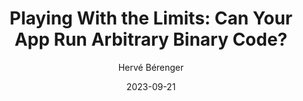 ---
slug: "/talks/swift-connection/september-2023/herve-berenger-playing-with-the-limits-can-your-app-run-arbitrary-binary-code"
date: 2023-09-21
title: "Playing With the Limits: Can Your App Run Arbitrary Binary Code?"
author: "Hervé Bérenger"
video: fvuUIwnAwJA
thumbnail: https:/async-assets.s3.eu-west-3.amazonaws.com/thumbnails/fvuUIwnAwJA.jpg
slides: 
tags: []
year: 2023
conference: swift-connection
edition: september-2023
allow_ads: false
---